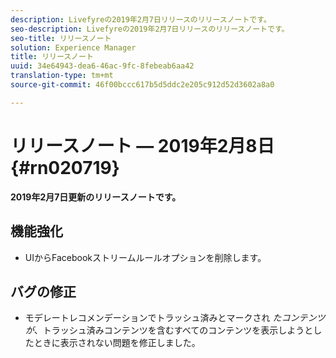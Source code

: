 ```yaml
---
description: Livefyreの2019年2月7日リリースのリリースノートです。
seo-description: Livefyreの2019年2月7日リリースのリリースノートです。
seo-title: リリースノート
solution: Experience Manager
title: リリースノート
uuid: 34e64943-dea6-46ac-9fc-8febeab6aa42
translation-type: tm+mt
source-git-commit: 46f00bccc617b5d5ddc2e205c912d52d3602a8a0

---
```



# リリースノート — 2019年2月8日 {#rn020719}

**2019年2月7日更新のリリースノートです。**

## 機能強化

* UIからFacebookストリームルールオプションを削除します。

## バグの修正

* モデレートレコメンデーションでトラッシュ済みとマークされ *たコンテンツが*、トラッシュ済みコンテンツを含むすべてのコンテンツを表示しようとしたときに表示されない問題を修正しました。